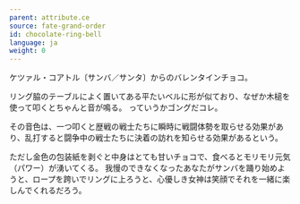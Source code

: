 ```yaml
---
parent: attribute.ce
source: fate-grand-order
id: chocolate-ring-bell
language: ja
weight: 0
---
```


ケツァル・コアトル〔サンバ／サンタ〕からのバレンタインチョコ。

リング脇のテーブルによく置いてある平たいベルに形が似ており、なぜか木槌を使って叩くとちゃんと音が鳴る。
っていうかゴングだコレ。

その音色は、一つ叩くと歴戦の戦士たちに瞬時に戦闘体勢を取らせる効果があり、乱打すると闘争中の戦士たちに決着の訪れを知らせる効果があるという。

ただし金色の包装紙を剥ぐと中身はとても甘いチョコで、食べるとモリモリ元気（パワー）が湧いてくる。
我慢のできなくなったあなたがサンバを踊り始めようと、ロープを跨いでリングに上ろうと、心優しき女神は笑顔でそれを一緒に楽しんでくれるだろう。

